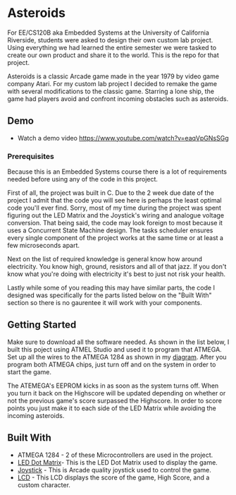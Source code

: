 # Asteroids

For EE/CS120B aka Embedded Systems at the University of California Riverside, students were asked to design their own custom lab project. Using everything we had learned the entire semester we were tasked to create our own product and share it to the world. This is the repo for that project.

Asteroids is a classic Arcade game made in the year 1979 by video game company Atari. For my custom lab project I decided to remake the game with several modifications to the classic game. Starring a lone ship, the game had players avoid and confront incoming obstacles such as asteroids.

## Demo

- Watch a demo video
  https://www.youtube.com/watch?v=eaqVpGNsSGg

### Prerequisites

Because this is an Embedded Systems course there is a lot of requirements needed before using any of the code in this project.

First of all, the project was built in C. Due to the 2 week due date of the project I admit that the code you will see here is perhaps the least optimal code you'll ever find. Sorry, most of my time during the project was spent figuring out the LED Matrix and the Joystick's wiring and analogue voltage conversion. That being said, the code may look foreign to most because it uses a Concurrent State Machine design. The tasks scheduler ensures every single component of the project works at the same time or at least a few microseconds apart.

Next on the list of required knowledge is general know how around electricity. You know high, ground, resistors and all of that jazz. If you don't know what you're doing with electricity it's best to just not risk your health.

Lastly while some of you reading this may have similar parts, the code I designed was specifically for the parts listed below on the "Built With" section so there is no gaurentee it will work with your components.

## Getting Started

Make sure to download all the software needed. As shown in the list below, I built this poject using ATMEL Studio and used it to program that ATMEGA. Set up all the wires to the ATMEGA 1284 as shown in my [diagram](https://docs.google.com/document/d/1MDJOOVsF-J3aBrfvD7mnaCqiGyzNE8X5TEhDOHQZ1gQ/edit?usp=sharing). After you program both ATMEGA chips, just turn off and on the system in order to start the game.

The ATEMEGA's EEPROM kicks in as soon as the system turns off. When you turn it back on the Highscore will be updated depending on whether or not the previous game's score surpassed the Highscore. In order to score points you just make it to each side of the LED Matrix while avoiding the incoming asteroids.

## Built With

- ATMEGA 1284 - 2 of these Microcontrollers are used in the project.
- [LED Dot Matrix](https://www.amazon.com/gp/product/B01JYHMLJC/ref=ppx_yo_dt_b_asin_title_o00_s00?ie=UTF8&psc=1)- This is the LED Dot Matrix used to display the game.
- [Joystick](https://www.amazon.com/gp/product/B01N2G0H1T/ref=ppx_yo_dt_b_asin_title_o01_s00?ie=UTF8&psc=1) - This is Arcade quality joystick used to control the game.
- [LCD](https://www.amazon.com/Arducam-Display-Controller-Character-Backlight/dp/B019D9TYMI/ref=sr_1_3?keywords=lcd+arduino&qid=1553384176&s=gateway&sr=8-3) - This LCD displays the score of the game, High Score, and a custom character.



